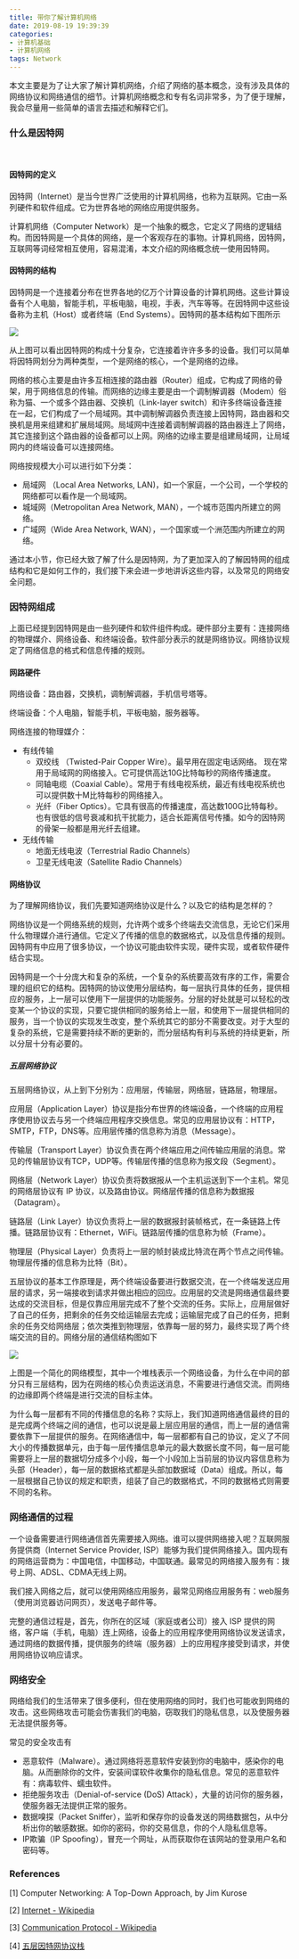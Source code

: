 ```yaml
---
title: 带你了解计算机网络
date: 2019-08-19 19:39:39
categories: 
- 计算机基础
- 计算机网络
tags: Network
---
```


本文主要是为了让大家了解计算机网络，介绍了网络的基本概念，没有涉及具体的网络协议和网络通信的细节。计算机网络概念和专有名词非常多，为了便于理解，我会尽量用一些简单的语言去描述和解释它们。

### 什么是因特网

<br>

#### 因特网的定义

因特网（Internet）是当今世界广泛使用的计算机网络，也称为互联网。它由一系列硬件和软件组成。它为世界各地的网络应用提供服务。

计算机网络（Computer Network）是一个抽象的概念，它定义了网络的逻辑结构。而因特网是一个具体的网络，是一个客观存在的事物。计算机网络，因特网，互联网等词经常相互使用，容易混淆，本文介绍的网络概念统一使用因特网。

#### 因特网的结构

因特网是一个连接着分布在世界各地的亿万个计算设备的计算机网络。这些计算设备有个人电脑，智能手机，平板电脑，电视，手表，汽车等等。在因特网中这些设备称为主机（Host）或者终端（End Systems）。因特网的基本结构如下图所示

<img class="img-center" src="http://localhost:4000/img/network-introduction-1-the-internet-structure.png">


从上图可以看出因特网的构成十分复杂，它连接着许许多多的设备。我们可以简单将因特网划分为两种类型，一个是网络的核心，一个是网络的边缘。

网络的核心主要是由许多互相连接的路由器（Router）组成，它构成了网络的骨架，用于网络信息的传输。而网络的边缘主要是由一个调制解调器（Modem）俗称为猫、一个或多个路由器、交换机（Link-layer switch）和许多终端设备连接在一起，它们构成了一个局域网。其中调制解调器负责连接上因特网，路由器和交换机是用来组建和扩展局域网。局域网中连接着调制解调器的路由器连上了网络，其它连接到这个路由器的设备都可以上网。网络的边缘主要是组建局域网，让局域网内的终端设备可以连接网络。

网络按规模大小可以进行如下分类：

- 局域网 （Local Area Networks, LAN)，如一个家庭，一个公司，一个学校的网络都可以看作是一个局域网。
- 城域网（Metropolitan Area Network, MAN），一个城市范围内所建立的网络。
- 广域网（Wide Area Network, WAN），一个国家或一个洲范围内所建立的网络。

通过本小节，你已经大致了解了什么是因特网，为了更加深入的了解因特网的组成结构和它是如何工作的，我们接下来会进一步地讲诉这些内容，以及常见的网络安全问题。

### 因特网组成

上面已经提到因特网是由一些列硬件和软件组件构成。硬件部分主要有：连接网络的物理媒介、网络设备、和终端设备。软件部分表示的就是网络协议。网络协议规定了网络信息的格式和信息传播的规则。

#### 网路硬件

网络设备：路由器，交换机，调制解调器，手机信号塔等。

终端设备：个人电脑，智能手机，平板电脑，服务器等。

网络连接的物理媒介：

- 有线传输
  - 双绞线 （Twisted-Pair Copper Wire）。最早用在固定电话网络。 现在常用于局域网的网络接入。它可提供高达10G比特每秒的网络传播速度。
  - 同轴电缆（Coaxial Cable）。常用于有线电视系统，最近有线电视系统也可以提供数十M比特每秒的网络接入。
  - 光纤（Fiber Optics）。它具有很高的传播速度，高达数100G比特每秒。也有很低的信号衰减和抗干扰能力，适合长距离信号传播。如今的因特网的骨架一般都是用光纤去组建。
- 无线传输
  - 地面无线电波（Terrestrial Radio Channels）
  - 卫星无线电波（Satellite Radio Channels）

#### 网络协议

为了理解网络协议，我们先要知道网络协议是什么？以及它的结构是怎样的？

网络协议是一个网络系统的规则，允许两个或多个终端去交流信息，无论它们采用什么物理媒介进行通信。它定义了传播的信息的数据格式，以及信息传播的规则。因特网有中应用了很多协议，一个协议可能由软件实现，硬件实现，或者软件硬件结合实现。

因特网是一个十分庞大和复杂的系统，一个复杂的系统要高效有序的工作，需要合理的组织它的结构。因特网的协议使用分层结构，每一层执行具体的任务，提供相应的服务，上一层可以使用下一层提供的功能服务。分层的好处就是可以轻松的改变某一个协议的实现，只要它提供相同的服务给上一层，和使用下一层提供相同的服务，当一个协议的实现发生改变，整个系统其它的部分不需要改变。对于大型的复杂的系统，它是需要持续不断的更新的，而分层结构有利与系统的持续更新，所以分层十分有必要的。

##### 五层网络协议

五层网络协议，从上到下分别为：应用层，传输层，网络层，链路层，物理层。

应用层（Application Layer）协议是指分布世界的终端设备，一个终端的应用程序使用协议去与另一个终端应用程序交换信息。常见的应用层协议有：HTTP，SMTP，FTP，DNS等。应用层传播的信息称为消息（Message）。

传输层（Transport Layer）协议负责在两个终端应用之间传输应用层的消息。常见的传输层协议有TCP，UDP等。传输层传播的信息称为报文段（Segment）。

网络层（Network Layer）协议负责将数据报从一个主机运送到下一个主机。常见的网络层协议有 IP 协议，以及路由协议。网络层传播的信息称为数据报（Datagram）。

链路层（Link Layer）协议负责将上一层的数据报封装帧格式，在一条链路上传播。链路层协议有：Ethernet，WiFi。链路层传播的信息称为帧（Frame）。

物理层（Physical Layer）负责将上一层的帧封装成比特流在两个节点之间传输。物理层传播的信息称为比特（Bit）。

五层协议的基本工作原理是，两个终端设备要进行数据交流，在一个终端发送应用层的请求，另一端接收到请求并做出相应的回应。应用层的交流是网络通信最终要达成的交流目标，但是仅靠应用层完成不了整个交流的任务。实际上，应用层做好了自己的任务，把剩余的任务交给运输层去完成；运输层完成了自己的任务，把剩余的任务交给网络层；依次类推到物理层，依靠每一层的努力，最终实现了两个终端交流的目的。网络分层的通信结构图如下

<img class="img-center" src="http://localhost:4000/img/network-introduction-2-protocol-layers.gif"/>

上图是一个简化的网络模型，其中一个堆栈表示一个网络设备，为什么在中间的部分只有三层结构，因为在网络的核心负责运送消息，不需要进行通信交流。而网络的边缘即两个终端是进行交流的目标主体。

为什么每一层都有不同的传播信息的名称？实际上，我们知道网络通信最终的目的是完成两个终端之间的通信，也可以说是最上层应用层的通信，而上一层的通信需要依靠下一层提供的服务。在网络通信中，每一层都都有自己的协议，定义了不同大小的传播数据单元，由于每一层传播信息单元的最大数据长度不同，每一层可能需要将上一层的数据切分成多个小段，每一个小段加上当前层的协议内容信息称为头部（Header），每一层的数据格式都是头部加数据域（Data）组成。所以，每一层根据自己协议的规定和职责，组装了自己的数据格式，不同的数据格式则需要不同的名称。

### 网络通信的过程

一个设备需要进行网络通信首先需要接入网络。谁可以提供网络接入呢？互联网服务提供商（Internet Service Provider, ISP）能够为我们提供网络接入。国内现有的网络运营商为：中国电信，中国移动，中国联通。最常见的网络接入服务有：拨号上网、ADSL、CDMA无线上网。

我们接入网络之后，就可以使用网络应用服务，最常见网络应用服务有：web服务（使用浏览器访问网页），发送电子邮件等。

完整的通信过程是，首先，你所在的区域（家庭或者公司）接入 ISP 提供的网络，客户端（手机，电脑）连上网络，设备上的应用程序使用网络协议发送请求，通过网络的数据传播，提供服务的终端（服务器）上的应用程序接受到请求，并使用网络协议响应请求。

### 网络安全

网络给我们的生活带来了很多便利，但在使用网络的同时，我们也可能收到网络的攻击。这些网络攻击可能会伤害我们的电脑，窃取我们的隐私信息，以及使服务器无法提供服务等。

常见的安全攻击有

- 恶意软件（Malware）。通过网络将恶意软件安装到你的电脑中，感染你的电脑。从而删除你的文件，安装间谍软件收集你的隐私信息。常见的恶意软件有：病毒软件、蠕虫软件。
- 拒绝服务攻击（Denial-of-service (DoS) Attack），大量的访问你的服务器，使服务器无法提供正常的服务。
- 数据嗅探（Packet Sniffer），监听和保存你的设备发送的网络数据包，从中分析出你的敏感数据。如你的密码，你的交易信息，你的个人隐私信息等。
- IP欺骗（IP Spoofing），冒充一个网址，从而获取你在该网站的登录用户名和密码等。



### References

[1] Computer Networking: A Top-Down Approach, by Jim Kurose

[2] [Internet - Wikipedia](https://en.wikipedia.org/wiki/Internet)

[3] [Communication Protocol - Wikipedia](https://en.wikipedia.org/wiki/Communication_protocol)

[4] [五层因特网协议栈](https://baike.baidu.com/item/%E4%BA%94%E5%B1%82%E5%9B%A0%E7%89%B9%E7%BD%91%E5%8D%8F%E8%AE%AE%E6%A0%88/8353884?fr=aladdin)